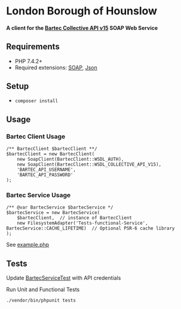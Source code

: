 # London Borough of Hounslow

#### A client for the [Bartec Collective API v15](https://confluence.bartecautoid.com/display/COLLAPIR15/) SOAP Web  Service

## Requirements

- PHP 7.4.2+
- Required extensions: [SOAP](https://www.php.net/manual/en/soap.installation.php), [Json](https://www.php.net/manual/en/json.installation.php)

## Setup

- `composer install`

## Usage

### Bartec Client Usage
```
/** BartecClient $bartecClient **/
$bartecClient = new BartecClient(
    new SoapClient(BartecClient::WSDL_AUTH),
    new SoapClient(BartecClient::WSDL_COLLECTIVE_API_V15),
    'BARTEC_API_USERNAME',
    'BARTEC_API_PASSWORD'
);
```
### Bartec Service Usage

```
/** @var BartecService $bartecService */
$bartecService = new BartecService(
    $bartecClient,  // instance of BartecClient
    new FilesystemAdapter('Tests-functional-Service', BartecService::CACHE_LIFETIME)  // Optional PSR-6 cache library
);

```

See [example.php](example.php)

## Tests

Update [BartecServiceTest](tests/functional/Service/BartecServiceTest.php) with API credentials

Run Unit and Functional Tests
 
`./vendor/bin/phpunit tests`
